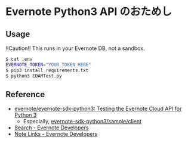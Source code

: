 # Evernote Python3 API のおためし

## Usage

!!Caution!! This runs in your Evernote DB, not a sandbox.

```sh
$ cat .env
EVERNOTE_TOKEN="YOUR_TOKEN_HERE"
$ pip3 install requirements.txt
$ python3 EDAMTest.py
```

## Reference

- [evernote/evernote-sdk-python3: Testing the Evernote Cloud API for Python 3](https://github.com/evernote/evernote-sdk-python3)
  - Especially, [evernote-sdk-python3/sample/client](https://github.com/evernote/evernote-sdk-python3/tree/master/sample/client)
- [Search - Evernote Developers](https://dev.evernote.com/doc/articles/search.php)
- [Note Links - Evernote Developers](https://dev.evernote.com/doc/articles/note_links.php)
